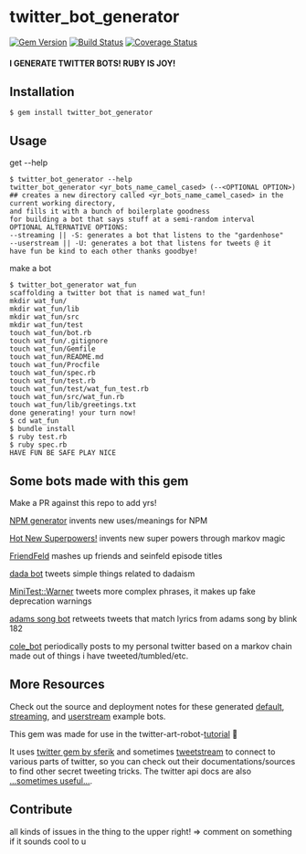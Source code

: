 # twitter_bot_generator

[![Gem Version](https://badge.fury.io/rb/twitter_bot_generator.svg)](http://badge.fury.io/rb/twitter_bot_generator) [![Build Status](https://travis-ci.org/coleww/twitter_bot_generator.svg?branch=master)](https://travis-ci.org/coleww/twitter_bot_generator) [![Coverage Status](https://coveralls.io/repos/coleww/twitter_bot_generator/badge.png?branch=master)](https://coveralls.io/r/coleww/twitter_bot_generator?branch=master)

#### I GENERATE TWITTER BOTS! RUBY IS JOY!


## Installation

    $ gem install twitter_bot_generator

## Usage

get --help

```
$ twitter_bot_generator --help
twitter_bot_generator <yr_bots_name_camel_cased> (--<OPTIONAL OPTION>)
## creates a new directory called <yr_bots_name_camel_cased> in the current working directory,
and fills it with a bunch of boilerplate goodness
for building a bot that says stuff at a semi-random interval
OPTIONAL ALTERNATIVE OPTIONS:
--streaming || -S: generates a bot that listens to the "gardenhose"
--userstream || -U: generates a bot that listens for tweets @ it
have fun be kind to each other thanks goodbye!
```


make a bot

```
$ twitter_bot_generator wat_fun
scaffolding a twitter bot that is named wat_fun!
mkdir wat_fun/
mkdir wat_fun/lib
mkdir wat_fun/src
mkdir wat_fun/test
touch wat_fun/bot.rb
touch wat_fun/.gitignore
touch wat_fun/Gemfile
touch wat_fun/README.md
touch wat_fun/Procfile
touch wat_fun/spec.rb
touch wat_fun/test.rb
touch wat_fun/test/wat_fun_test.rb
touch wat_fun/src/wat_fun.rb
touch wat_fun/lib/greetings.txt
done generating! your turn now!
$ cd wat_fun
$ bundle install
$ ruby test.rb
$ ruby spec.rb
HAVE FUN BE SAFE PLAY NICE
```


## Some bots made with this gem

Make a PR against this repo to add yrs!

[NPM generator](https://github.com/coleww/npm-bot-dude) invents new uses/meanings for NPM

[Hot New Superpowers!](https://github.com/coleww/power_bot) invents new super powers through markov magic

[FriendFeld](https://github.com/coleww/friendfeld) mashes up friends and seinfeld episode titles

[dada bot](https://github.com/coleww/dadabot) tweets simple things related to dadaism

[MiniTest::Warner](https://github.com/coleww/mini_test_warner_bot) tweets more complex phrases, it makes up fake deprecation warnings

[adams song bot](https://github.com/coleww/adams_song_bot) retweets tweets that match lyrics from adams song by blink 182

[cole_bot](https://github.com/coleww/cole_bot) periodically posts to my personal twitter based on a markov chain made out of things i have tweeted/tumbled/etc.

## More Resources

Check out the source and deployment notes for these generated [default](https://github.com/coleww/twitter_bot_generator/tree/master/such_test_bot),  [streaming](https://github.com/coleww/twitter_bot_generator/tree/master/such_streaming_bot), and [userstream](https://github.com/coleww/twitter_bot_generator/tree/master/such_userstream_bot) example bots.

This gem was made for use in the twitter-art-robot-[tutorial](http://github.com/coleww/twitter-art-bot-tutorial) :dancers:

It uses [twitter gem by sferik](https://github.com/sferik/twitter) and sometimes [tweetstream](https://github.com/tweetstream/tweetstream) to connect to various parts of twitter, so you can check out their documentations/sources to find other secret tweeting tricks. The twitter api docs are also [...sometimes useful...](https://dev.twitter.com/overview/documentation).

## Contribute

all kinds of issues in the thing to the upper right! =>
comment on something if it sounds cool to u
